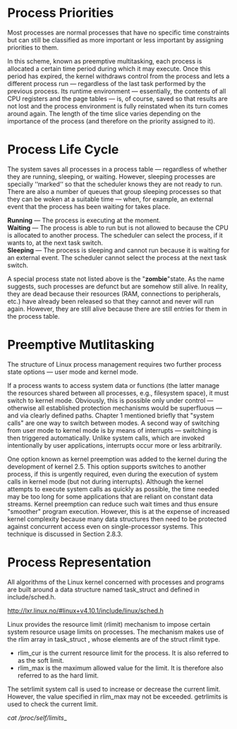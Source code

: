 # Process Priorities
Most processes are normal processes that have no specific time constraints but can still be classified as more important or less important by assigning priorities to them.  

In this scheme, known as preemptive multitasking, each process is allocated a certain time period during which it may execute. Once this period has expired, the kernel withdraws control from the process and lets a different process run — regardless of the last task performed by the previous process. Its runtime environment — essentially, the contents of all CPU registers and the page tables — is, of course, saved so that results are not lost and the process environment is fully reinstated when its turn comes around again. The length of the time slice varies depending on the importance of the process (and therefore on the priority assigned to it).

# Process Life Cycle

The system saves all processes in a process table — regardless of whether they are running, sleeping, or waiting. However, sleeping processes are specially ‘‘marked‘‘ so that the scheduler knows they are not ready to run. There are also a number of queues that group sleeping processes so that they can be woken at a suitable time — when, for example, an external event that the process has been waiting for takes place.  

__Running__ — The process is executing at the moment.  
__Waiting__ — The process is able to run but is not allowed to because the CPU is allocated to another process. The scheduler can select the process, if it wants to, at the next task switch.  
__Sleeping__ — The process is sleeping and cannot run because it is waiting for an external event. The scheduler cannot select the process at the next task switch.  

A special process state not listed above is the "__zombie__"state. As the name suggests, such processes are defunct but are somehow still alive. In reality, they are dead because their resources (RAM, connections to peripherals, etc.) have already been released so that they cannot and never will run again. However, they are still alive because there are still entries for them in the process table.

# Preemptive Mutlitasking
The structure of Linux process management requires two further process state options — user mode and kernel mode.  

If a process wants to access system data or functions (the latter manage the resources shared between all processes, e.g., filesystem space), it must switch to kernel mode. Obviously, this is possible only under control — otherwise all established protection mechanisms would be superfluous — and via clearly defined paths. Chapter 1 mentioned briefly that "system calls" are one way to switch between modes. A second way of switching from user mode to kernel mode is by means of interrupts — switching is then triggered automatically. Unlike system calls, which are invoked intentionally by user applications, interrupts occur more or less arbitrarily.  

One option known as kernel preemption was added to the kernel during the development of kernel 2.5. This option supports switches to another process, if this is urgently required, even during the execution of system calls in kernel mode (but not during interrupts). Although the kernel attempts to execute system calls as quickly as possible, the time needed may be too long for some applications that are reliant on constant data streams. Kernel preemption can reduce such wait times and thus ensure "smoother" program execution. However, this is at the expense of increased kernel complexity because many data structures then need to be protected against concurrent access even on single-processor systems. This technique is discussed in Section 2.8.3.

# Process Representation
All algorithms of the Linux kernel concerned with processes and programs are built around a data structure named task_struct and defined in include/sched.h.

http://lxr.linux.no/#linux+v4.10.1/include/linux/sched.h


Linux provides the resource limit (rlimit) mechanism to impose certain system resource usage limits on processes. The mechanism makes use of the rlim array in task_struct , whose elements are of the struct rlimit type.  

* rlim_cur is the current resource limit for the process. It is also referred to as the soft limit.
* rlim_max is the maximum allowed value for the limit. It is therefore also referred to as the hard limit.

The setrlimit system call is used to increase or decrease the current limit. However, the value specified in rlim_max may not be exceeded. getrlimits is used to check the current limit.  

_cat /proc/self/limits__

